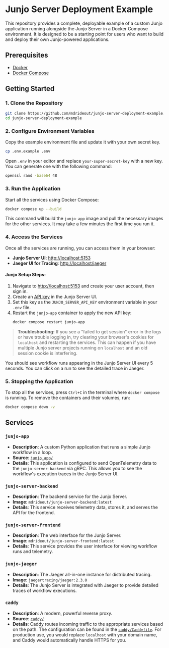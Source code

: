 # Junjo Server Deployment Example

This repository provides a complete, deployable example of a custom Junjo application running alongside the Junjo Server in a Docker Compose environment. It is designed to be a starting point for users who want to build and deploy their own Junjo-powered applications.

## Prerequisites

*   [Docker](https://docs.docker.com/get-docker/)
*   [Docker Compose](https://docs.docker.com/compose/install/)

## Getting Started

### 1. Clone the Repository

```bash
git clone https://github.com/mdrideout/junjo-server-deployment-example.git
cd junjo-server-deployment-example
```

### 2. Configure Environment Variables

Copy the example environment file and update it with your own secret key.

```bash
cp .env.example .env
```

Open `.env` in your editor and replace `your-super-secret-key` with a new key. You can generate one with the following command:

```bash
openssl rand -base64 48
```

### 3. Run the Application

Start all the services using Docker Compose:

```bash
docker compose up --build
```

This command will build the `junjo-app` image and pull the necessary images for the other services. It may take a few minutes the first time you run it.

### 4. Access the Services

Once all the services are running, you can access them in your browser:

*   **Junjo Server UI**: [http://localhost:5153](http://localhost:5153)
*   **Jaeger UI for Tracing**: [http://localhost/jaeger](http://localhost/jaeger)

#### Junjo Setup Steps:

1.  Navigate to [http://localhost:5153](http://localhost:5153) and create your user account, then sign in.
2.  Create an [API key](http://localhost:5153/api-keys) in the Junjo Server UI.
3.  Set this key as the `JUNJO_SERVER_API_KEY` environment variable in your `.env` file.
4.  Restart the `junjo-app` container to apply the new API key:
    ```bash
    docker compose restart junjo-app
    ```

> **Troubleshooting:** If you see a "failed to get session" error in the logs or have trouble logging in, try clearing your browser's cookies for `localhost` and restarting the services. This can happen if you have multiple Junjo server projects running on `localhost` and an old session cookie is interfering.

You should see workflow runs appearing in the Junjo Server UI every 5 seconds. You can click on a run to see the detailed trace in Jaeger.

### 5. Stopping the Application

To stop all the services, press `Ctrl+C` in the terminal where `docker compose` is running. To remove the containers and their volumes, run:

```bash
docker compose down -v
```

## Services

### `junjo-app`

*   **Description**: A custom Python application that runs a simple Junjo workflow in a loop.
*   **Source**: [`junjo_app/`](junjo_app/)
*   **Details**: This application is configured to send OpenTelemetry data to the `junjo-server-backend` via gRPC. This allows you to see the workflow's execution traces in the Junjo Server UI.

### `junjo-server-backend`

*   **Description**: The backend service for the Junjo Server.
*   **Image**: `mdrideout/junjo-server-backend:latest`
*   **Details**: This service receives telemetry data, stores it, and serves the API for the frontend.

### `junjo-server-frontend`

*   **Description**: The web interface for the Junjo Server.
*   **Image**: `mdrideout/junjo-server-frontend:latest`
*   **Details**: This service provides the user interface for viewing workflow runs and telemetry.

### `junjo-jaeger`

*   **Description**: The Jaeger all-in-one instance for distributed tracing.
*   **Image**: `jaegertracing/jaeger:2.3.0`
*   **Details**: The Junjo Server is integrated with Jaeger to provide detailed traces of workflow executions.

### `caddy`

*   **Description**: A modern, powerful reverse proxy.
*   **Source**: [`caddy/`](caddy/)
*   **Details**: Caddy routes incoming traffic to the appropriate services based on the path. The configuration can be found in the [`caddy/Caddyfile`](caddy/Caddyfile). For production use, you would replace `localhost` with your domain name, and Caddy would automatically handle HTTPS for you.
